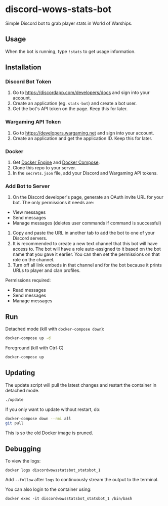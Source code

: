 # discord-wows-stats-bot
Simple Discord bot to grab player stats in World of Warships.

## Usage

When the bot is running, type `!stats` to get usage information.

## Installation

### Discord Bot Token

1. Go to https://discordapp.com/developers/docs and sign into your account. 
1. Create an application (eg. `stats-bot`) and create a bot user.
1. Get the bot's API token on the page. Keep this for later.

### Wargaming API Token

1. Go to https://developers.wargaming.net and sign into your account.
1. Create an application and get the application ID. Keep this for later.

### Docker

1. Get [Docker Engine](https://docs.docker.com/engine/installation/) and [Docker Compose](https://docs.docker.com/compose/install/).
1. Clone this repo to your server.
1. In the `secrets.json` file, add your Discord and Wargaming API tokens.

### Add Bot to Server

1. On the Discord developer's page, generate an OAuth invite URL for your bot. The only permissions it needs are:
  * View messages
  * Send messages
  * Manage messages (deletes user commands if command is successful)
1. Copy and paste the URL in another tab to add the bot to one of your Discord servers.
1. It is recommended to create a new text channel that this bot will have access to. The bot will have a role auto-assigned to it based on the bot name that you gave it earlier. You can then set the permissions on that role on the channel.
1. Turn off all link embeds in that channel and for the bot because it prints URLs to player and clan profiles.

Permissions required:

* Read messages
* Send messages
* Manage messages

## Run

Detached mode (kill with `docker-compose down`):

```bash
docker-compose up -d 
```

Foreground (kill with Ctrl-C)

```bash
docker-compose up
```

## Updating

The update script will pull the latest changes and restart the container in detached mode.

```bash
./update
```

If you only want to update without restart, do:

```bash
docker-compose down --rmi all
git pull
```

This is so the old Docker image is pruned.

## Debugging

To view the logs:

```
docker logs discordwowsstatsbot_statsbot_1
```

Add `--follow` after `logs` to continuously stream the output to the terminal.

You can also login to the container using:

```
docker exec -it discordwowsstatsbot_statsbot_1 /bin/bash
```
